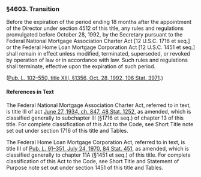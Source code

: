 ### §4603. Transition ###

Before the expiration of the period ending 18 months after the appointment of the Director under section 4512 of this title, any rules and regulations promulgated before October 28, 1992, by the Secretary pursuant to the Federal National Mortgage Association Charter Act [12 U.S.C. 1716 et seq.] or the Federal Home Loan Mortgage Corporation Act [12 U.S.C. 1451 et seq.] shall remain in effect unless modified, terminated, superseded, or revoked by operation of law or in accordance with law. Such rules and regulations shall terminate, effective upon the expiration of such period.

([Pub. L. 102–550, title XIII, §1356, Oct. 28, 1992, 106 Stat. 3971](/statviewer.htm?volume=106&page=3971).)

#### References in Text ####

The Federal National Mortgage Association Charter Act, referred to in text, is title III of act [June 27, 1934, ch. 847, 48 Stat. 1252](/statviewer.htm?volume=48&page=1252), as amended, which is classified generally to subchapter III (§1716 et seq.) of chapter 13 of this title. For complete classification of this Act to the Code, see Short Title note set out under section 1716 of this title and Tables.

The Federal Home Loan Mortgage Corporation Act, referred to in text, is title III of [Pub. L. 91–351, July 24, 1970, 84 Stat. 451](/statviewer.htm?volume=84&page=451), as amended, which is classified generally to chapter 11A (§1451 et seq.) of this title. For complete classification of this Act to the Code, see Short Title and Statement of Purpose note set out under section 1451 of this title and Tables.